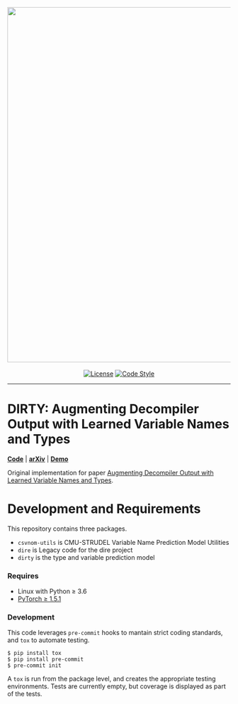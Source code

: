 <p align="center">
  <img src="fig.png" width="800">
  <br />
  <br />
  <a href="https://github.com/CMUSTRUDEL/DIRTY/blob/master/LICENSE"><img alt="License" src="https://img.shields.io/github/license/CMUSTRUDEL/DIRTY" /></a>
  <a href="https://github.com/ambv/black"><img alt="Code Style" src="https://img.shields.io/badge/code%20style-black-000000.svg" /></a>
</p>

-------------------------------------

# DIRTY: Augmenting Decompiler Output with Learned Variable Names and Types

[**Code**](https://github.com/CMUSTRUDEL/DIRTY) | [**arXiv**](https://arxiv.org/abs/2108.06363) | [**Demo**](https://dirtdirty.github.io/explorer.html)

Original implementation for paper [Augmenting Decompiler Output with Learned Variable Names and Types](#common-issues).


# Development and Requirements

This repository contains three packages.

- `csvnom-utils` is CMU-STRUDEL Variable Name Prediction Model Utilities
- `dire` is Legacy code for the dire project
- `dirty` is the type and variable prediction model

### Requires
- Linux with Python ≥ 3.6
- [PyTorch ≥ 1.5.1](https://pytorch.org/)

### Development

This code leverages `pre-commit` hooks to mantain strict coding standards, and `tox` to automate testing.

```
$ pip install tox
$ pip install pre-commit
$ pre-commit init
```

A `tox` is run from the package level, and creates the appropriate testing environments. Tests are currently empty, but coverage is displayed as part of the tests.
